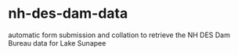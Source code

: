 # nh-des-dam-data
automatic form submission and collation to retrieve the NH DES Dam Bureau data for Lake Sunapee
